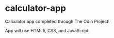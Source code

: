 # calculator-app

Calculator app completed through The Odin Project!

App will use HTML5, CSS, and JavaScript.